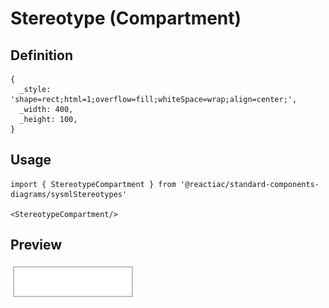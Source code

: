 # Stereotype (Compartment)

## Definition

```
{
  _style: 'shape=rect;html=1;overflow=fill;whiteSpace=wrap;align=center;',
  _width: 400,
  _height: 100,
}
```

## Usage

```
import { StereotypeCompartment } from '@reactiac/standard-components-diagrams/sysmlStereotypes'

<StereotypeCompartment/>
```

## Preview

<img src="./stereotype-compartment.png" width="200"/>
